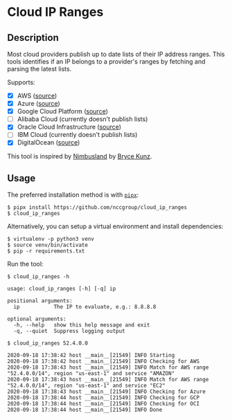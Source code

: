 # Cloud IP Ranges

## Description

Most cloud providers publish up to date lists of their IP address ranges. This tools identifies if an IP belongs to a provider's ranges by fetching and parsing the latest lists.

Supports:

- [x] AWS ([source](https://ip-ranges.amazonaws.com/ip-ranges.json)) 
- [x] Azure ([source](https://www.microsoft.com/en-us/download/confirmation.aspx?id=56519))
- [x] Google Cloud Platform ([source](https://www.gstatic.com/ipranges/cloud.json))
- [ ] Alibaba Cloud (currently doesn't publish lists)
- [x] Oracle Cloud Infrastructure ([source](https://docs.cloud.oracle.com/en-us/iaas/tools/public_ip_ranges.json))
- [ ] IBM Cloud (currently doesn't publish lists)
- [x] DigitalOcean ([source](http://digitalocean.com/geo/google.csv))

This tool is inspired by [Nimbusland](https://gist.github.com/TweekFawkes/ff83fe294f82f6d73c3ad14697e43ad5) by [Bryce Kunz](http://www.brycekunz.com/).

## Usage

The preferred installation method is with [`pipx`](https://pipxproject.github.io/pipx/):

```shell script
$ pipx install https://github.com/nccgroup/cloud_ip_ranges
$ cloud_ip_ranges
```

Alternatively, you can setup a virtual environment and install dependencies:

```shell script
$ virtualenv -p python3 venv
$ source venv/bin/activate
$ pip -r requirements.txt
```

Run the tool:

```shell script
$ cloud_ip_ranges -h

usage: cloud_ip_ranges [-h] [-q] ip

positional arguments:
  ip           The IP to evaluate, e.g.: 8.8.8.8

optional arguments:
  -h, --help   show this help message and exit
  -q, --quiet  Suppress logging output

$ cloud_ip_ranges 52.4.0.0

2020-09-18 17:38:42 host __main__[21549] INFO Starting
2020-09-18 17:38:42 host __main__[21549] INFO Checking for AWS
2020-09-18 17:38:43 host __main__[21549] INFO Match for AWS range "52.4.0.0/14", region "us-east-1" and service "AMAZON"
2020-09-18 17:38:43 host __main__[21549] INFO Match for AWS range "52.4.0.0/14", region "us-east-1" and service "EC2"
2020-09-18 17:38:43 host __main__[21549] INFO Checking for Azure
2020-09-18 17:38:44 host __main__[21549] INFO Checking for GCP
2020-09-18 17:38:44 host __main__[21549] INFO Checking for OCI
2020-09-18 17:38:44 host __main__[21549] INFO Done
```
